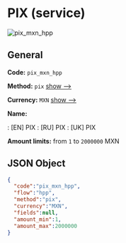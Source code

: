 
# PIX (service) 
![pix_mxn_hpp](https://static.openfintech.io/payment_methods/pix_mxn_hpp/logo.svg?w=400&c=v0.59.26#w200)  

## General 
 
**Code:** `pix_mxn_hpp` 
 
**Method:** `pix` 
 [show -->](/payment-methods/pix/) 
 
**Currency:** `MXN` [show -->](/currencies/MXN/) 
 
**Name:** 
 
:	[EN] PIX 
:	[RU] PIX 
:	[UK] PIX 
 
**Amount limits:** from `1` to `2000000` MXN 

## JSON Object 

```json
{
  "code":"pix_mxn_hpp",
  "flow":"hpp",
  "method":"pix",
  "currency":"MXN",
  "fields":null,
  "amount_min":1,
  "amount_max":2000000
}
```  
